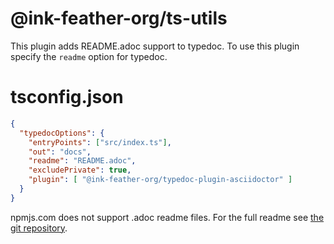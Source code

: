 # @ink-feather-org/ts-utils

This plugin adds README.adoc support to typedoc.
To use this plugin specify the `readme` option for typedoc.

# tsconfig.json

```json
{
  "typedocOptions": {
    "entryPoints": ["src/index.ts"],
    "out": "docs",
    "readme": "README.adoc",
    "excludePrivate": true,
    "plugin": [ "@ink-feather-org/typedoc-plugin-asciidoctor" ]
  }
}
```

npmjs.com does not support .adoc readme files.
For the full readme see [the git repository](https://github.com/ink-feather-org/ts-utils).

